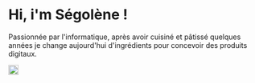 <h1>Hi, i'm Ségolène !</h1>
  
<p>Passionnée par l'informatique, après avoir cuisiné et pâtissé quelques années je change aujourd'hui d'ingrédients pour concevoir des produits digitaux.</p>

<link href="https://www.linkedin.com/in/segoleneganzin/" ><img src="https://encrypted-tbn0.gstatic.com/images?q=tbn:ANd9GcSN0osVQcblBhUadmcs7iFmZXdRR7iNA8QWJA&usqp=CAU" style="width:20px; height:20px"  /> </link>


<!--
**segolene-gz/segolene-gz** is a ✨ _special_ ✨ repository because its `README.md` (this file) appears on your GitHub profile.

Here are some ideas to get you started:

- 🔭 I’m currently working on ...
- 🌱 I’m currently learning ...
- 👯 I’m looking to collaborate on ...
- 🤔 I’m looking for help with ...
- 💬 Ask me about ...
- 📫 How to reach me: ...
- 😄 Pronouns: ...
- ⚡ Fun fact: ...
-->
